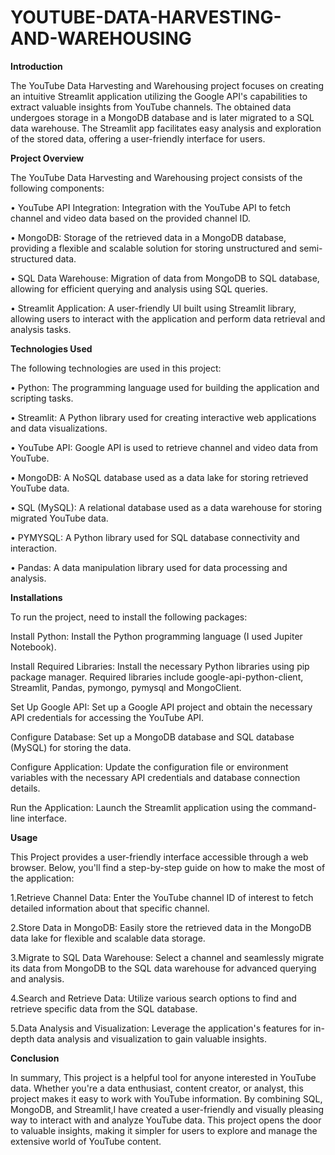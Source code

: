 # YOUTUBE-DATA-HARVESTING-AND-WAREHOUSING
**Introduction**

The YouTube Data Harvesting and Warehousing project focuses on creating an intuitive Streamlit application utilizing the Google API's capabilities to extract valuable insights from YouTube channels. The obtained data undergoes storage in a MongoDB database and is later migrated to a SQL data warehouse. The Streamlit app facilitates easy analysis and exploration of the stored data, offering a user-friendly interface for users.

**Project Overview**

  The YouTube Data Harvesting and Warehousing project consists of the following components:
  
   •	YouTube API Integration: Integration with the YouTube API to fetch channel and video data based on the provided channel ID.
   
   •	MongoDB: Storage of the retrieved data in a MongoDB database, providing a flexible and scalable solution for storing unstructured and semi-structured data.
      
  •	SQL Data Warehouse: Migration of data from MongoDB to SQL database, allowing for efficient querying and analysis using SQL queries.
  
  •	Streamlit Application: A user-friendly UI built using Streamlit library, allowing users to interact with the application and perform data retrieval and analysis tasks.
    
**Technologies Used**

The following technologies are used in this project:

  •	Python: The programming language used for building the application and scripting tasks.
  
  •	Streamlit: A Python library used for creating interactive web applications and data visualizations.
  
  •	YouTube API: Google API is used to retrieve channel and video data from YouTube.
  
  •	MongoDB: A NoSQL database used as a data lake for storing retrieved YouTube data.
  
  •	SQL (MySQL): A relational database used as a data warehouse for storing migrated YouTube data.
  
  •	PYMYSQL: A Python library used for SQL database connectivity and interaction.
  
  •	Pandas: A data manipulation library used for data processing and analysis.
  
**Installations**

To run the project, need to install the following packages:

   Install Python: Install the Python programming language (I used Jupiter Notebook).
   
   Install Required Libraries: Install the necessary Python libraries using pip package manager. Required libraries include google-api-python-client, 
                                Streamlit, Pandas, pymongo, pymysql and MongoClient.
                                
  Set Up Google API: Set up a Google API project and obtain the necessary API credentials for accessing the YouTube API.
  
  Configure Database: Set up a MongoDB database and SQL database (MySQL) for storing the data.
  
  Configure Application: Update the configuration file or environment variables with the necessary API credentials and database connection details.
  
  Run the Application: Launch the Streamlit application using the command-line interface.

**Usage**

This Project provides a user-friendly interface accessible through a web browser. Below, you'll find a step-by-step guide on how to make the most of the application:

  1.Retrieve Channel Data:
      Enter the YouTube channel ID of interest to fetch detailed information about that specific channel.
      
  2.Store Data in MongoDB:
      Easily store the retrieved data in the MongoDB data lake for flexible and scalable data storage.
      
  3.Migrate to SQL Data Warehouse:
    	Select a channel and seamlessly migrate its data from MongoDB to the SQL data warehouse for advanced querying and analysis.
     
  4.Search and Retrieve Data:
    	Utilize various search options to find and retrieve specific data from the SQL database.
     
  5.Data Analysis and Visualization:
    	Leverage the application's features for in-depth data analysis and visualization to gain valuable insights.

**Conclusion**

In summary, This project is a helpful tool for anyone interested in YouTube data. Whether you're a data enthusiast, content creator, or analyst, this project makes it easy to work with YouTube information. By combining SQL, MongoDB, and Streamlit,I have created a user-friendly and visually pleasing way to interact with and analyze YouTube data. This project opens the door to valuable insights, making it simpler for users to explore and manage the extensive world of YouTube content.



